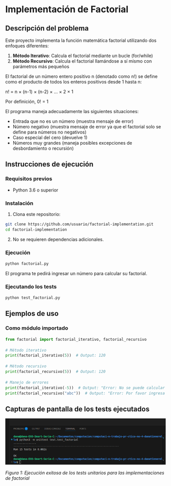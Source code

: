 # Implementación de Factorial

## Descripción del problema

Este proyecto implementa la función matemática factorial utilizando dos enfoques diferentes:

1. **Método Iterativo**: Calcula el factorial mediante un bucle (for/while)
2. **Método Recursivo**: Calcula el factorial llamándose a sí mismo con parámetros más pequeños

El factorial de un número entero positivo n (denotado como n!) se define como el producto de todos los enteros positivos desde 1 hasta n:

n! = n × (n-1) × (n-2) × ... × 2 × 1

Por definición, 0! = 1

El programa maneja adecuadamente las siguientes situaciones:
- Entrada que no es un número (muestra mensaje de error)
- Número negativo (muestra mensaje de error ya que el factorial solo se define para números no negativos)
- Caso especial del cero (devuelve 1)
- Números muy grandes (maneja posibles excepciones de desbordamiento o recursión)


## Instrucciones de ejecución

### Requisitos previos

- Python 3.6 o superior

### Instalación

1. Clona este repositorio:
```bash
git clone https://github.com/usuario/factorial-implementation.git
cd factorial-implementation
```

2. No se requieren dependencias adicionales.

### Ejecución

```bash
python factorial.py
```

El programa te pedirá ingresar un número para calcular su factorial.

### Ejecutando los tests

```bash
python test_factorial.py
```

## Ejemplos de uso

### Como módulo importado

```python
from factorial import factorial_iterativo, factorial_recursivo

# Método iterativo
print(factorial_iterativo(5))  # Output: 120

# Método recursivo
print(factorial_recursivo(5))  # Output: 120

# Manejo de errores
print(factorial_iterativo(-5))  # Output: "Error: No se puede calcular el factorial de un número negativo"
print(factorial_recursivo("abc"))  # Output: "Error: Por favor ingresa un número válido"
```

## Capturas de pantalla de los tests ejecutados

![Tests de Factorial](./captura1.png)


*Figura 1: Ejecución exitosa de los tests unitarios para las implementaciones de factorial*

